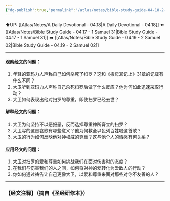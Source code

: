 ```yaml
---
{"dg-publish":true,"permalink":"/atlas/notes/bible-study-guide-04-18-2-samuel-01/","noteIcon":""}
---
```


⬆️UP: [[Atlas/Notes/A Daily Devotional - 04.18\|A Daily Devotional - 04.18]]
⬅️ [[Atlas/Notes/Bible Study Guide - 04.17 - 1 Samuel 31\|Bible Study Guide - 04.17 - 1 Samuel 31]]
➡️ [[Atlas/Notes/Bible Study Guide - 04.19 - 2 Samuel 02\|Bible Study Guide - 04.19 - 2 Samuel 02]] 

---

#### 观察经文的问题：

1. 年轻的亚玛力人声称自己如何杀死了扫罗？这和《撒母耳记上》31章的记载有什么不同？
2. 大卫听到亚玛力人声称自己杀死扫罗后做了什么反应？他为何如此迅速采取行动？
3. 大卫如何表现出他对扫罗的尊重，即使扫罗已经去世？

#### 解释经文的问题：

1. 大卫为何坚持不以恶报恶，反而选择尊重神所膏立的扫罗？
2. 大卫写的这首哀歌有哪些意义？他为何教全以色列百姓唱这首歌？
3. 大卫的行为如何反映他对神权威的尊重？这与他个人的情感有何关系？

#### 应用经文的问题：

1. 大卫对扫罗的爱和尊重如何挑战我们在面对伤害时的态度？
2. 在我们与伤害我们的人之间，如何将对神的爱转化为爱敌人的行动？
3. 你如何通过祷告让自己更像大卫，以爱和尊重来面对那些对你不友善的人？


---
### 【经文注释】（摘自《圣经研修本》）
